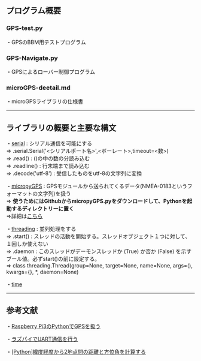 ## プログラム概要
### GPS-test.py 
・GPSのBBM用テストプログラム

### GPS-Navigate.py
・GPSによるローバー制御プログラム

### microGPS-deetail.md
・microGPSライブラリの仕様書

***
## ライブラリの概要と主要な構文
・[serial](https://qiita.com/kosystem/items/0023cfee941fdf099087) : シリアル通信を可能にする<br>
⇒ .serial.Serial('<シリアルポート名>',<ボーレート>,timeout=<数>)<br>
⇒ .read() : ()の中の数の分読み込む<br>
⇒ .readline() : 行末端まで読み込む<br>
⇒ .decode('utf-8') : 受信したものをutf-8の文字列に変換<br>

・[micropyGPS](https://github.com/inmcm/micropyGPS) : GPSモジュールから送られてくるデータ(NMEA-0183というフォーマットの文字列)を扱う<br>
⇒ **使うためにはGithubからmicropyGPS.pyをダウンロードして、Pythonを起動するディレクトリーに置く**<br>
⇒詳細は[こちら](https://github.com/CanSat-2020-kimura-lab/SensorModuleTest/blob/master/GPS/microGPS-detail.md)

・[threading](https://docs.python.org/ja/3/library/threading.html) : 並列処理をする<br>
⇒ .start() : スレッドの活動を開始する。スレッドオブジェクト１つに対して、１回しか使えない<br>
⇒ .daemon : このスレッドがデーモンスレッドか (True) か否か (False) を示すブール値。必ずstart()の前に設定する。<br>
⇒ class threading.Thread(group=None, target=None, name=None, args=(), kwargs={}, *, daemon=None)

・[time](https://docs.python.org/ja/3/library/time.html?highlight=time#module-time)<br>

***
## 参考文献

・[Raspberry Pi3のPythonでGPSを扱う](https://qiita.com/AmbientData/items/fff54c8ac8ec95aeeee6)

・[ラズパイでUART通信を行う](https://masaeng.hatenablog.com/entry/2019/08/25/234002)<br>

・[[Python]緯度経度から2地点間の距離と方位角を計算する](https://qiita.com/r-fuji/items/99ca549b963cedc106ab)
